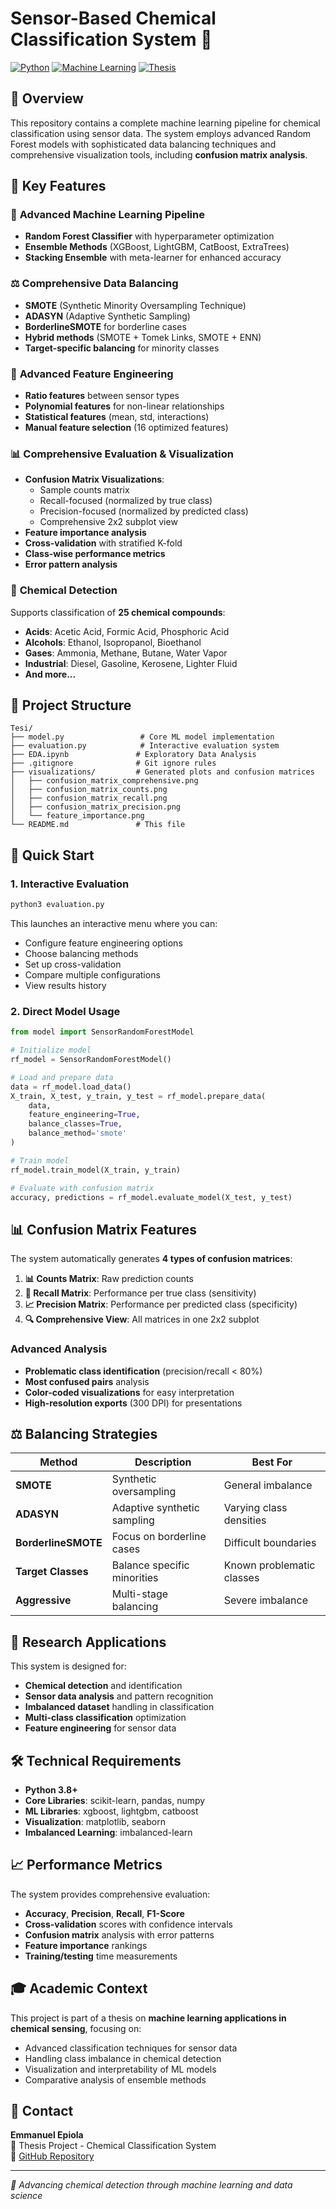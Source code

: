 # Sensor-Based Chemical Classification System 🧪

[![Python](https://img.shields.io/badge/Python-3.8+-blue.svg)](https://python.org)
[![Machine Learning](https://img.shields.io/badge/ML-Random%20Forest-green.svg)](https://scikit-learn.org)
[![Thesis](https://img.shields.io/badge/Project-Thesis-orange.svg)]()

## 📖 Overview

This repository contains a complete machine learning pipeline for chemical classification using sensor data. The system employs advanced Random Forest models with sophisticated data balancing techniques and comprehensive visualization tools, including **confusion matrix analysis**.

## 🎯 Key Features

### 🧠 **Advanced Machine Learning Pipeline**
- **Random Forest Classifier** with hyperparameter optimization
- **Ensemble Methods** (XGBoost, LightGBM, CatBoost, ExtraTrees)
- **Stacking Ensemble** with meta-learner for enhanced accuracy

### ⚖️ **Comprehensive Data Balancing**
- **SMOTE** (Synthetic Minority Oversampling Technique)
- **ADASYN** (Adaptive Synthetic Sampling)
- **BorderlineSMOTE** for borderline cases
- **Hybrid methods** (SMOTE + Tomek Links, SMOTE + ENN)
- **Target-specific balancing** for minority classes

### 🔧 **Advanced Feature Engineering**
- **Ratio features** between sensor types
- **Polynomial features** for non-linear relationships
- **Statistical features** (mean, std, interactions)
- **Manual feature selection** (16 optimized features)

### 📊 **Comprehensive Evaluation & Visualization**
- **Confusion Matrix Visualizations**:
  - Sample counts matrix
  - Recall-focused (normalized by true class)
  - Precision-focused (normalized by predicted class)
  - Comprehensive 2x2 subplot view
- **Feature importance analysis**
- **Cross-validation** with stratified K-fold
- **Class-wise performance metrics**
- **Error pattern analysis**

### 🎯 **Chemical Detection**
Supports classification of **25 chemical compounds**:
- **Acids**: Acetic Acid, Formic Acid, Phosphoric Acid
- **Alcohols**: Ethanol, Isopropanol, Bioethanol
- **Gases**: Ammonia, Methane, Butane, Water Vapor
- **Industrial**: Diesel, Gasoline, Kerosene, Lighter Fluid
- **And more...**

## 📁 **Project Structure**

```
Tesi/
├── model.py                 # Core ML model implementation
├── evaluation.py            # Interactive evaluation system
├── EDA.ipynb               # Exploratory Data Analysis
├── .gitignore              # Git ignore rules
├── visualizations/         # Generated plots and confusion matrices
│   ├── confusion_matrix_comprehensive.png
│   ├── confusion_matrix_counts.png
│   ├── confusion_matrix_recall.png
│   ├── confusion_matrix_precision.png
│   └── feature_importance.png
└── README.md               # This file
```

## 🚀 **Quick Start**

### **1. Interactive Evaluation**
```bash
python3 evaluation.py
```

This launches an interactive menu where you can:
- Configure feature engineering options
- Choose balancing methods
- Set up cross-validation
- Compare multiple configurations
- View results history

### **2. Direct Model Usage**
```python
from model import SensorRandomForestModel

# Initialize model
rf_model = SensorRandomForestModel()

# Load and prepare data
data = rf_model.load_data()
X_train, X_test, y_train, y_test = rf_model.prepare_data(
    data, 
    feature_engineering=True,
    balance_classes=True,
    balance_method='smote'
)

# Train model
rf_model.train_model(X_train, y_train)

# Evaluate with confusion matrix
accuracy, predictions = rf_model.evaluate_model(X_test, y_test)
```

## 📊 **Confusion Matrix Features**

The system automatically generates **4 types of confusion matrices**:

1. **📊 Counts Matrix**: Raw prediction counts
2. **🎯 Recall Matrix**: Performance per true class (sensitivity)
3. **📈 Precision Matrix**: Performance per predicted class (specificity)  
4. **🔍 Comprehensive View**: All matrices in one 2x2 subplot

### **Advanced Analysis**
- **Problematic class identification** (precision/recall < 80%)
- **Most confused pairs** analysis
- **Color-coded visualizations** for easy interpretation
- **High-resolution exports** (300 DPI) for presentations

## ⚖️ **Balancing Strategies**

| Method | Description | Best For |
|--------|------------|----------|
| **SMOTE** | Synthetic oversampling | General imbalance |
| **ADASYN** | Adaptive synthetic sampling | Varying class densities |
| **BorderlineSMOTE** | Focus on borderline cases | Difficult boundaries |
| **Target Classes** | Balance specific minorities | Known problematic classes |
| **Aggressive** | Multi-stage balancing | Severe imbalance |

## 🔬 **Research Applications**

This system is designed for:
- **Chemical detection** and identification
- **Sensor data analysis** and pattern recognition
- **Imbalanced dataset** handling in classification
- **Multi-class classification** optimization
- **Feature engineering** for sensor data

## 🛠️ **Technical Requirements**

- **Python 3.8+**
- **Core Libraries**: scikit-learn, pandas, numpy
- **ML Libraries**: xgboost, lightgbm, catboost
- **Visualization**: matplotlib, seaborn
- **Imbalanced Learning**: imbalanced-learn

## 📈 **Performance Metrics**

The system provides comprehensive evaluation:
- **Accuracy**, **Precision**, **Recall**, **F1-Score**
- **Cross-validation** scores with confidence intervals
- **Confusion matrix** analysis with error patterns
- **Feature importance** rankings
- **Training/testing** time measurements

## 🎓 **Academic Context**

This project is part of a thesis on **machine learning applications in chemical sensing**, focusing on:
- Advanced classification techniques for sensor data
- Handling class imbalance in chemical detection
- Visualization and interpretability of ML models
- Comparative analysis of ensemble methods

## 📧 **Contact**

**Emmanuel Epiola**  
📍 Thesis Project - Chemical Classification System  
🔗 [GitHub Repository](https://github.com/emmanuelepiola/Tesi)

---

*🔬 Advancing chemical detection through machine learning and data science* 
